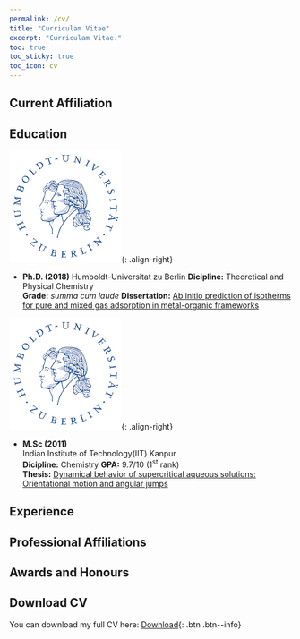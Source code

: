 ```yaml
---
permalink: /cv/
title: "Curriculam Vitae"
excerpt: "Curriculam Vitae."
toc: true
toc_sticky: true
toc_icon: cv
---
```

## Current Affiliation

## Education
![HU-Logo](/assets/images/logos/HU_logo.png){: .align-right}
+ **Ph.D. (2018)** 
  Humboldt-Universitat zu Berlin
  **Dicipline:** Theoretical and Physical Chemistry    
  **Grade:** *summa cum laude*
  **Dissertation:** [Ab initio prediction of isotherms for pure and mixed gas adsorption in metal-organic frameworks](http://dx.doi.org/10.13140/RG.2.2.16512.58882)

![HU-Logo](/assets/images/logos/HU_logo.png){: .align-right}
+ **M.Sc (2011)**   
  Indian Institute of Technology(IIT) Kanpur  
  **Dicipline:** Chemistry
  **GPA:** 9.7/10 (1<sup>st</sup> rank)   
  **Thesis:** [Dynamical behavior of supercritical aqueous solutions: Orientational motion and angular jumps](http://dx.doi.org/10.13140/RG.2.2.10428.10884)

## Experience

## Professional Affiliations

## Awards and Honours

## Download CV

You can download my full CV here:
[Download](/assets/cv.pdf){: .btn .btn--info} 
